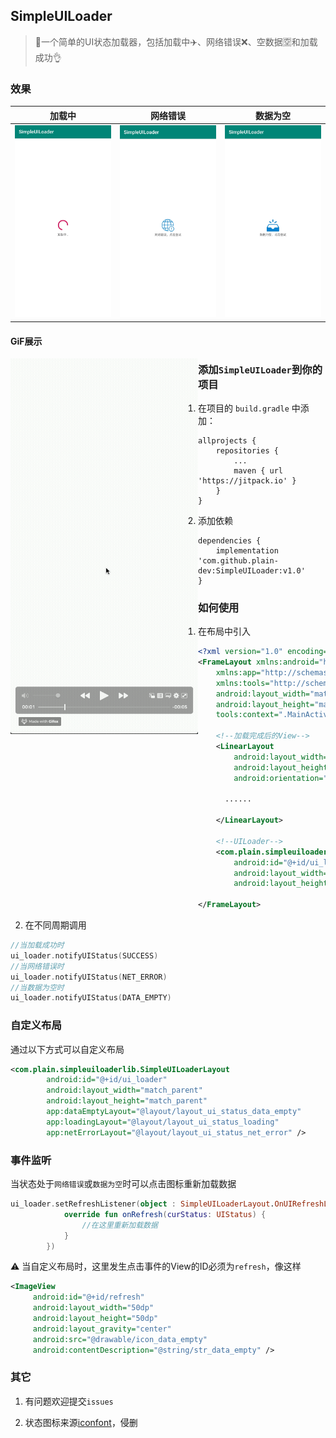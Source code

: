 ## SimpleUILoader

> 👷一个简单的UI状态加载器，包括加载中✈️、网络错误❌、空数据🈳️和加载成功👌

### 效果

|                      加载中                      |                       网络错误                       |                        数据为空                        |
| :----------------------------------------------: | :--------------------------------------------------: | :----------------------------------------------------: |
| ![status_loading](Screenshot/status_loading.jpg) | ![status_net_error](Screenshot/status_net_error.jpg) | ![status_data_empty](Screenshot/status_data_empty.jpg) |

#### GiF展示

<img src='Screenshot/GIF.gif' width = '300' style="float:left"   />

### 添加`SimpleUILoader`到你的项目

1. 在项目的 `build.gradle` 中添加：

```
allprojects {
    repositories {
	    ...
	    maven { url 'https://jitpack.io' }
    }
}
```

2. 添加依赖

```
dependencies {
    implementation 'com.github.plain-dev:SimpleUILoader:v1.0'
}
```

### 如何使用

1. 在布局中引入

```xml
<?xml version="1.0" encoding="utf-8"?>
<FrameLayout xmlns:android="http://schemas.android.com/apk/res/android"
    xmlns:app="http://schemas.android.com/apk/res-auto"
    xmlns:tools="http://schemas.android.com/tools"
    android:layout_width="match_parent"
    android:layout_height="match_parent"
    tools:context=".MainActivity">

    <!--加载完成后的View-->
    <LinearLayout
        android:layout_width="match_parent"
        android:layout_height="match_parent"
        android:orientation="vertical">

      ......
      
    </LinearLayout>

    <!--UILoader-->
    <com.plain.simpleuiloaderlib.SimpleUILoaderLayout
        android:id="@+id/ui_loader"
        android:layout_width="match_parent"
        android:layout_height="match_parent" />

</FrameLayout>
```

2. 在不同周期调用

```kotlin
//当加载成功时
ui_loader.notifyUIStatus(SUCCESS)
//当网络错误时
ui_loader.notifyUIStatus(NET_ERROR)
//当数据为空时
ui_loader.notifyUIStatus(DATA_EMPTY)
```

### 自定义布局

通过以下方式可以自定义布局

```xml
<com.plain.simpleuiloaderlib.SimpleUILoaderLayout
        android:id="@+id/ui_loader"
        android:layout_width="match_parent"
        android:layout_height="match_parent"
        app:dataEmptyLayout="@layout/layout_ui_status_data_empty"
        app:loadingLayout="@layout/layout_ui_status_loading"
        app:netErrorLayout="@layout/layout_ui_status_net_error" />
```

### 事件监听

当状态处于`网络错误`或`数据为空`时可以点击图标重新加载数据

```kotlin
ui_loader.setRefreshListener(object : SimpleUILoaderLayout.OnUIRefreshListener {
            override fun onRefresh(curStatus: UIStatus) {
                //在这里重新加载数据
            }
        })
```

⚠️ 当自定义布局时，这里发生点击事件的View的ID必须为`refresh`，像这样

```xml
<ImageView
     android:id="@+id/refresh"
     android:layout_width="50dp"
     android:layout_height="50dp"
     android:layout_gravity="center"
     android:src="@drawable/icon_data_empty"
     android:contentDescription="@string/str_data_empty" />
```

### 其它

1. 有问题欢迎提交`issues`

2. 状态图标来源[iconfont](https://www.iconfont.cn/)，侵删